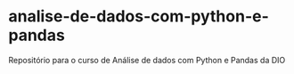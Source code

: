 # analise-de-dados-com-python-e-pandas
Repositório para o curso de Análise de dados com Python e Pandas da DIO
